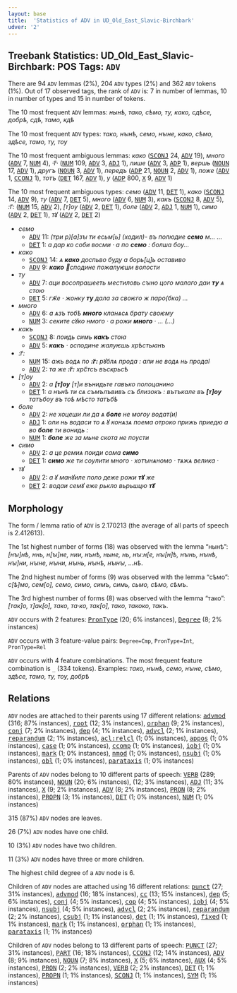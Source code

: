 ```yaml
---
layout: base
title:  'Statistics of ADV in UD_Old_East_Slavic-Birchbark'
udver: '2'
---
```


## Treebank Statistics: UD_Old_East_Slavic-Birchbark: POS Tags: `ADV`

There are 94 `ADV` lemmas (2%), 204 `ADV` types (2%) and 362 `ADV` tokens (1%).
Out of 17 observed tags, the rank of `ADV` is: 7 in number of lemmas, 10 in number of types and 15 in number of tokens.

The 10 most frequent `ADV` lemmas: <em>нынѣ, тако, сѣмо, ту, како, сдѣсе, добрѣ, сдѣ, тамо, кдѣ</em>

The 10 most frequent `ADV` types:  <em>тако, нꙑнѣ, семо, нꙑне, како, сѣмо, здѣсе, тамо, ту, тѹ</em>

The 10 most frequent ambiguous lemmas: <em>како</em> (<tt><a href="orv_birchbark-pos-SCONJ.html">SCONJ</a></tt> 24, <tt><a href="orv_birchbark-pos-ADV.html">ADV</a></tt> 19), <em>много</em> (<tt><a href="orv_birchbark-pos-ADV.html">ADV</a></tt> 7, <tt><a href="orv_birchbark-pos-NUM.html">NUM</a></tt> 4), <em>·г҃·</em> (<tt><a href="orv_birchbark-pos-NUM.html">NUM</a></tt> 109, <tt><a href="orv_birchbark-pos-ADV.html">ADV</a></tt> 3, <tt><a href="orv_birchbark-pos-ADJ.html">ADJ</a></tt> 1), <em>лише</em> (<tt><a href="orv_birchbark-pos-ADV.html">ADV</a></tt> 3, <tt><a href="orv_birchbark-pos-ADP.html">ADP</a></tt> 1), <em>вершь</em> (<tt><a href="orv_birchbark-pos-NOUN.html">NOUN</a></tt> 17, <tt><a href="orv_birchbark-pos-ADV.html">ADV</a></tt> 1), <em>другъ</em> (<tt><a href="orv_birchbark-pos-NOUN.html">NOUN</a></tt> 3, <tt><a href="orv_birchbark-pos-ADV.html">ADV</a></tt> 1), <em>передъ</em> (<tt><a href="orv_birchbark-pos-ADP.html">ADP</a></tt> 21, <tt><a href="orv_birchbark-pos-NOUN.html">NOUN</a></tt> 2, <tt><a href="orv_birchbark-pos-ADV.html">ADV</a></tt> 1), <em>поже</em> (<tt><a href="orv_birchbark-pos-ADV.html">ADV</a></tt> 1, <tt><a href="orv_birchbark-pos-CCONJ.html">CCONJ</a></tt> 1), <em>тотъ</em> (<tt><a href="orv_birchbark-pos-DET.html">DET</a></tt> 167, <tt><a href="orv_birchbark-pos-ADV.html">ADV</a></tt> 1), <em>у</em> (<tt><a href="orv_birchbark-pos-ADP.html">ADP</a></tt> 800, <tt><a href="orv_birchbark-pos-X.html">X</a></tt> 9, <tt><a href="orv_birchbark-pos-ADV.html">ADV</a></tt> 1)

The 10 most frequent ambiguous types:  <em>семо</em> (<tt><a href="orv_birchbark-pos-ADV.html">ADV</a></tt> 11, <tt><a href="orv_birchbark-pos-DET.html">DET</a></tt> 1), <em>како</em> (<tt><a href="orv_birchbark-pos-SCONJ.html">SCONJ</a></tt> 14, <tt><a href="orv_birchbark-pos-ADV.html">ADV</a></tt> 9), <em>ту</em> (<tt><a href="orv_birchbark-pos-ADV.html">ADV</a></tt> 7, <tt><a href="orv_birchbark-pos-DET.html">DET</a></tt> 5), <em>много</em> (<tt><a href="orv_birchbark-pos-ADV.html">ADV</a></tt> 6, <tt><a href="orv_birchbark-pos-NUM.html">NUM</a></tt> 3), <em>какъ</em> (<tt><a href="orv_birchbark-pos-SCONJ.html">SCONJ</a></tt> 8, <tt><a href="orv_birchbark-pos-ADV.html">ADV</a></tt> 5), <em>:г҃:</em> (<tt><a href="orv_birchbark-pos-NUM.html">NUM</a></tt> 15, <tt><a href="orv_birchbark-pos-ADV.html">ADV</a></tt> 2), <em>[т]ѹ</em> (<tt><a href="orv_birchbark-pos-ADV.html">ADV</a></tt> 2, <tt><a href="orv_birchbark-pos-DET.html">DET</a></tt> 1), <em>боле</em> (<tt><a href="orv_birchbark-pos-ADV.html">ADV</a></tt> 2, <tt><a href="orv_birchbark-pos-ADJ.html">ADJ</a></tt> 1, <tt><a href="orv_birchbark-pos-NUM.html">NUM</a></tt> 1), <em>симо</em> (<tt><a href="orv_birchbark-pos-ADV.html">ADV</a></tt> 2, <tt><a href="orv_birchbark-pos-DET.html">DET</a></tt> 1), <em>тꙋ</em> (<tt><a href="orv_birchbark-pos-ADV.html">ADV</a></tt> 2, <tt><a href="orv_birchbark-pos-DET.html">DET</a></tt> 2)


* <em>семо</em>
  * <tt><a href="orv_birchbark-pos-ADV.html">ADV</a></tt> 11: <em>(три р)[а]зꙑ ти есьм[ь] (ходил)- въ полюдие <b>семо</b> м… …</em>
  * <tt><a href="orv_birchbark-pos-DET.html">DET</a></tt> 1: <em>а дар ко соби восми · а по <b>семо</b> : болша бѹ…</em>
* <em>како</em>
  * <tt><a href="orv_birchbark-pos-SCONJ.html">SCONJ</a></tt> 14: <em>ѧ <b>како</b> доспьво буду а борь[ц]ь оставиво</em>
  * <tt><a href="orv_birchbark-pos-ADV.html">ADV</a></tt> 9: <em><b>како</b> сподине по<lbr/>жалуѥши волости</em>
* <em>ту</em>
  * <tt><a href="orv_birchbark-pos-ADV.html">ADV</a></tt> 7: <em>аци восопрашееть местилов<lbr/>ь сꙑно цого малаго даи <b>ту</b> ѧ стою</em>
  * <tt><a href="orv_birchbark-pos-DET.html">DET</a></tt> 5: <em>гж҃е · жонку <b>ту</b> дала за своѥго ж паро<lbr/>(бка) …</em>
* <em>много</em>
  * <tt><a href="orv_birchbark-pos-ADV.html">ADV</a></tt> 6: <em>а ѧзъ тобѣ <b>много</b> кланѧсѧ брату своѥму</em>
  * <tt><a href="orv_birchbark-pos-NUM.html">NUM</a></tt> 3: <em>секите сꙋко нмого · а рожи <b>много</b> · … (…)</em>
* <em>какъ</em>
  * <tt><a href="orv_birchbark-pos-SCONJ.html">SCONJ</a></tt> 8: <em>по<lbr/>идь симь <b>какъ</b> стоꙗ</em>
  * <tt><a href="orv_birchbark-pos-ADV.html">ADV</a></tt> 5: <em><b>какъ</b> · ѻспо<lbr/>дине жалуѥшь хрѣстьꙗнъ</em>
* <em>:г҃:</em>
  * <tt><a href="orv_birchbark-pos-NUM.html">NUM</a></tt> 15: <em>ажь водѧ по <b>:г҃:</b> рꙋблѧ про<lbr/>да : али не водѧ нь продаӏ</em>
  * <tt><a href="orv_birchbark-pos-ADV.html">ADV</a></tt> 2: <em>та же <b>:г҃:</b> хрс҃тсъ въскрьсѣ</em>
* <em>[т]ѹ</em>
  * <tt><a href="orv_birchbark-pos-ADV.html">ADV</a></tt> 2: <em>а <b>[т]ѹ</b> [т]и вънидьте гавъко полоцанино</em>
  * <tt><a href="orv_birchbark-pos-DET.html">DET</a></tt> 1: <em>а нънѣ ти сѧ съмълъвивъ съ близокъ : вътъкале въ <b>[т]ѹ</b> татъбѹ въ тоѣ мѣсто татъбѣ</em>
* <em>боле</em>
  * <tt><a href="orv_birchbark-pos-ADV.html">ADV</a></tt> 2: <em>не хоцеши ли да ѧ <b>боле</b> не могѹ водат(и)</em>
  * <tt><a href="orv_birchbark-pos-ADJ.html">ADJ</a></tt> 1: <em>оли нь водаси то ѧ ꙋ конѧзѧ поема отроко прижь приедю а во <b>боле</b> ти вонидь :</em>
  * <tt><a href="orv_birchbark-pos-NUM.html">NUM</a></tt> 1: <em><b>боле</b> же за мьне скота не пѹсти</em>
* <em>симо</em>
  * <tt><a href="orv_birchbark-pos-ADV.html">ADV</a></tt> 2: <em>а це ремиѧ поиди сама <b>симо</b></em>
  * <tt><a href="orv_birchbark-pos-DET.html">DET</a></tt> 1: <em><b>симо</b> же ти сѹлити много · хотꙑнѧномо · тѧ<lbr/>жѧ велика ·</em>
* <em>тꙋ</em>
  * <tt><a href="orv_birchbark-pos-ADV.html">ADV</a></tt> 2: <em>а ꙋ манꙋиле поло деже рожи <b>тꙋ</b> же</em>
  * <tt><a href="orv_birchbark-pos-DET.html">DET</a></tt> 2: <em>водаи семꙋ еже рькло вьрьшцю <b>тꙋ</b></em>

## Morphology

The form / lemma ratio of `ADV` is 2.170213 (the average of all parts of speech is 2.412613).

The 1st highest number of forms (18) was observed with the lemma “нынѣ”: <em>[нꙑ]нѣ, н<lbr/>нь, н[ꙑ]не, нии, нънѣ, ны<lbr/>не, нь, нꙑ:н[е, нꙑ<lbr/>[н]ѣ, нꙑ<lbr/>нь, нꙑ<lbr/>нѣ, нꙑ]ни, нꙑне, нꙑни, нꙑнь, нꙑнѣ, нꙑнꙑ, …нѣ</em>.

The 2nd highest number of forms (9) was observed with the lemma “сѣмо”: <em>с[ѣ]мо, сем[о], семо, симо, симъ, симь, сьмо, сѣмо, сѣмъ</em>.

The 3rd highest number of forms (8) was observed with the lemma “тако”: <em>[так]о, т]ак[о], та<lbr/>ко, та·ко, так[о], тако, такоко, такъ</em>.

`ADV` occurs with 2 features: <tt><a href="orv_birchbark-feat-PronType.html">PronType</a></tt> (20; 6% instances), <tt><a href="orv_birchbark-feat-Degree.html">Degree</a></tt> (8; 2% instances)

`ADV` occurs with 3 feature-value pairs: `Degree=Cmp`, `PronType=Int`, `PronType=Rel`

`ADV` occurs with 4 feature combinations.
The most frequent feature combination is `_` (334 tokens).
Examples: <em>тако, нꙑнѣ, семо, нꙑне, сѣмо, здѣсе, тамо, ту, тѹ, добрѣ</em>


## Relations

`ADV` nodes are attached to their parents using 17 different relations: <tt><a href="orv_birchbark-dep-advmod.html">advmod</a></tt> (316; 87% instances), <tt><a href="orv_birchbark-dep-root.html">root</a></tt> (12; 3% instances), <tt><a href="orv_birchbark-dep-orphan.html">orphan</a></tt> (9; 2% instances), <tt><a href="orv_birchbark-dep-conj.html">conj</a></tt> (7; 2% instances), <tt><a href="orv_birchbark-dep-dep.html">dep</a></tt> (4; 1% instances), <tt><a href="orv_birchbark-dep-advcl.html">advcl</a></tt> (2; 1% instances), <tt><a href="orv_birchbark-dep-reparandum.html">reparandum</a></tt> (2; 1% instances), <tt><a href="orv_birchbark-dep-acl-relcl.html">acl:relcl</a></tt> (1; 0% instances), <tt><a href="orv_birchbark-dep-appos.html">appos</a></tt> (1; 0% instances), <tt><a href="orv_birchbark-dep-case.html">case</a></tt> (1; 0% instances), <tt><a href="orv_birchbark-dep-ccomp.html">ccomp</a></tt> (1; 0% instances), <tt><a href="orv_birchbark-dep-iobj.html">iobj</a></tt> (1; 0% instances), <tt><a href="orv_birchbark-dep-mark.html">mark</a></tt> (1; 0% instances), <tt><a href="orv_birchbark-dep-nmod.html">nmod</a></tt> (1; 0% instances), <tt><a href="orv_birchbark-dep-nsubj.html">nsubj</a></tt> (1; 0% instances), <tt><a href="orv_birchbark-dep-obl.html">obl</a></tt> (1; 0% instances), <tt><a href="orv_birchbark-dep-parataxis.html">parataxis</a></tt> (1; 0% instances)

Parents of `ADV` nodes belong to 10 different parts of speech: <tt><a href="orv_birchbark-pos-VERB.html">VERB</a></tt> (289; 80% instances), <tt><a href="orv_birchbark-pos-NOUN.html">NOUN</a></tt> (20; 6% instances),  (12; 3% instances), <tt><a href="orv_birchbark-pos-ADJ.html">ADJ</a></tt> (11; 3% instances), <tt><a href="orv_birchbark-pos-X.html">X</a></tt> (9; 2% instances), <tt><a href="orv_birchbark-pos-ADV.html">ADV</a></tt> (8; 2% instances), <tt><a href="orv_birchbark-pos-PRON.html">PRON</a></tt> (8; 2% instances), <tt><a href="orv_birchbark-pos-PROPN.html">PROPN</a></tt> (3; 1% instances), <tt><a href="orv_birchbark-pos-DET.html">DET</a></tt> (1; 0% instances), <tt><a href="orv_birchbark-pos-NUM.html">NUM</a></tt> (1; 0% instances)

315 (87%) `ADV` nodes are leaves.

26 (7%) `ADV` nodes have one child.

10 (3%) `ADV` nodes have two children.

11 (3%) `ADV` nodes have three or more children.

The highest child degree of a `ADV` node is 6.

Children of `ADV` nodes are attached using 16 different relations: <tt><a href="orv_birchbark-dep-punct.html">punct</a></tt> (27; 31% instances), <tt><a href="orv_birchbark-dep-advmod.html">advmod</a></tt> (16; 18% instances), <tt><a href="orv_birchbark-dep-cc.html">cc</a></tt> (13; 15% instances), <tt><a href="orv_birchbark-dep-dep.html">dep</a></tt> (5; 6% instances), <tt><a href="orv_birchbark-dep-conj.html">conj</a></tt> (4; 5% instances), <tt><a href="orv_birchbark-dep-cop.html">cop</a></tt> (4; 5% instances), <tt><a href="orv_birchbark-dep-iobj.html">iobj</a></tt> (4; 5% instances), <tt><a href="orv_birchbark-dep-nsubj.html">nsubj</a></tt> (4; 5% instances), <tt><a href="orv_birchbark-dep-advcl.html">advcl</a></tt> (2; 2% instances), <tt><a href="orv_birchbark-dep-reparandum.html">reparandum</a></tt> (2; 2% instances), <tt><a href="orv_birchbark-dep-csubj.html">csubj</a></tt> (1; 1% instances), <tt><a href="orv_birchbark-dep-det.html">det</a></tt> (1; 1% instances), <tt><a href="orv_birchbark-dep-fixed.html">fixed</a></tt> (1; 1% instances), <tt><a href="orv_birchbark-dep-mark.html">mark</a></tt> (1; 1% instances), <tt><a href="orv_birchbark-dep-orphan.html">orphan</a></tt> (1; 1% instances), <tt><a href="orv_birchbark-dep-parataxis.html">parataxis</a></tt> (1; 1% instances)

Children of `ADV` nodes belong to 13 different parts of speech: <tt><a href="orv_birchbark-pos-PUNCT.html">PUNCT</a></tt> (27; 31% instances), <tt><a href="orv_birchbark-pos-PART.html">PART</a></tt> (16; 18% instances), <tt><a href="orv_birchbark-pos-CCONJ.html">CCONJ</a></tt> (12; 14% instances), <tt><a href="orv_birchbark-pos-ADV.html">ADV</a></tt> (8; 9% instances), <tt><a href="orv_birchbark-pos-NOUN.html">NOUN</a></tt> (7; 8% instances), <tt><a href="orv_birchbark-pos-X.html">X</a></tt> (5; 6% instances), <tt><a href="orv_birchbark-pos-AUX.html">AUX</a></tt> (4; 5% instances), <tt><a href="orv_birchbark-pos-PRON.html">PRON</a></tt> (2; 2% instances), <tt><a href="orv_birchbark-pos-VERB.html">VERB</a></tt> (2; 2% instances), <tt><a href="orv_birchbark-pos-DET.html">DET</a></tt> (1; 1% instances), <tt><a href="orv_birchbark-pos-PROPN.html">PROPN</a></tt> (1; 1% instances), <tt><a href="orv_birchbark-pos-SCONJ.html">SCONJ</a></tt> (1; 1% instances), <tt><a href="orv_birchbark-pos-SYM.html">SYM</a></tt> (1; 1% instances)

